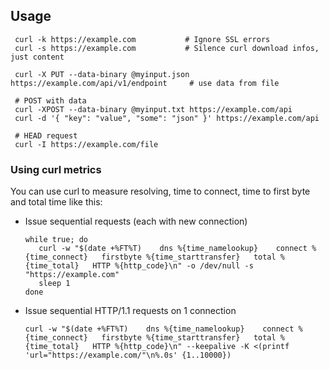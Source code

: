 ## Usage

     curl -k https://example.com           # Ignore SSL errors
     curl -s https://example.com           # Silence curl download infos, just content
     
     curl -X PUT --data-binary @myinput.json https://example.com/api/v1/endpoint     # use data from file
     
     # POST with data
     curl -XPOST --data-binary @myinput.txt https://example.com/api
     curl -d '{ "key": "value", "some": "json" }' https://example.com/api
     
     # HEAD request
     curl -I https://example.com/file
     

### Using curl metrics

You can use curl to measure resolving, time to connect, time to first byte and total time like this:

- Issue sequential requests (each with new connection)

      while true; do
         curl -w "$(date +%FT%T)    dns %{time_namelookup}    connect %{time_connect}   firstbyte %{time_starttransfer}   total %{time_total}   HTTP %{http_code}\n" -o /dev/null -s "https://example.com"
         sleep 1
      done

- Issue sequential HTTP/1.1 requests on 1 connection

      curl -w "$(date +%FT%T)    dns %{time_namelookup}    connect %{time_connect}   firstbyte %{time_starttransfer}   total %{time_total}   HTTP %{http_code}\n" --keepalive -K <(printf 'url="https://example.com/"\n%.0s' {1..10000})
